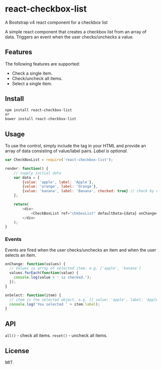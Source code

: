 # react-checkbox-list
A Bootstrap v4 react component for a checkbox list

A simple react component that creates a checkbox list from an array of data. Triggers an event when the user checks/unchecks a value. 

## Features

The following features are supported:

- Check a single item.
- Check/uncheck all items.
- Select a single item.

## Install

```sh
npm install react-checkbox-list
or
bower install react-checkbox-list
```

## Usage

To use the control, simply include the tag in your HTML and provide an array of data consisting of value/label pairs. *Label is optional.*

```javascript
var CheckBoxList = require('react-checkbox-list');

render: function() {
	// supply initial data
	var data = [
		{value: 'apple', label: 'Apple'},
		{value: 'orange', label: 'Orange'},
		{value: 'banana', label: 'Banana', checked: true} // check by default
	];

	return(
		<div>
			<CheckBoxList ref="chkboxList" defaultData={data} onChange={this.onChange} onSelect={this.onSelect} />
		</div>
	);
}
```

### Events

Events are fired when the user checks/unchecks an item and when the user selects an item.

```javascript
onChange: function(values) {
  // Values is array of selected item. e.g. ['apple', 'banana']
  values.forEach(function(value) {
    console.log(value + ' is checked.');
  });
}
```

```javascript
onSelect: function(item) {
  // item is the selected object. e.g. [{ value: 'apple', label: 'Apple', selected: true }]
  console.log('You selected ' + item.label);
}
```

## API

`all()` - check all items.
`reset()` - uncheck all items.

## License

MIT.
